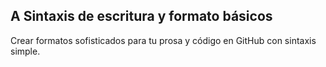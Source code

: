## A Sintaxis de escritura y formato básicos
Crear formatos sofisticados para tu prosa y código en GitHub con sintaxis simple.
